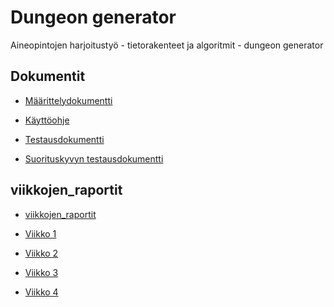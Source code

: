 # Dungeon generator
Aineopintojen harjoitustyö - tietorakenteet ja algoritmit - dungeon generator

## Dokumentit

* [Määrittelydokumentti](doc/project_definition.md)

* [Käyttöohje](doc/user_instructions.md)

* [Testausdokumentti](doc/test_document.md)

* [Suorituskyvyn testausdokumentti](doc/test_performance_document.md)

<!-- 

* [Toteutusdokumentti](doc/implementation.md)

-->

## viikkojen_raportit

* [viikkojen_raportit](doc/viikkojen_raportit/)

* [Viikko 1](doc/viikkojen_raportit/viikkoraportti_1.md)

* [Viikko 2](doc/viikkojen_raportit/viikkoraportti_2.md)

* [Viikko 3](doc/viikkojen_raportit/viikkoraportti_3.md)

* [Viikko 4](doc/viikkojen_raportit/viikkoraportti_4.md)

<!-- 
* [Viikko 5](doc/viikkojen_raportit/viikkoraportti_5.md) 
-->
